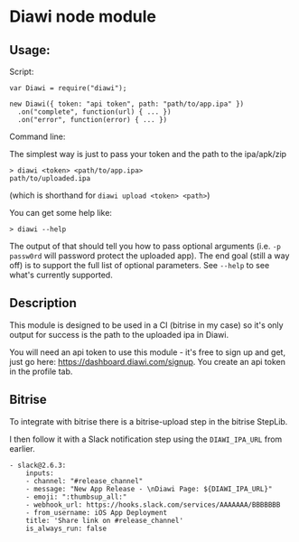 Diawi node module
==

Usage:
--

Script:
```
var Diawi = require("diawi");

new Diawi({ token: "api token", path: "path/to/app.ipa" })
  .on("complete", function(url) { ... })
  .on("error", function(error) { ... })
```

Command line:


The simplest way is just to pass your token and the path to the ipa/apk/zip
```
> diawi <token> <path/to/app.ipa>
path/to/uploaded.ipa
```
(which is shorthand for `diawi upload <token> <path>`)

You can get some help like:
```
> diawi --help
```

The output of that should tell you how to pass optional arguments (i.e. `-p passw0rd` will password protect the uploaded app). The end goal (still a way off)
is to support the full list of optional parameters. See `--help` to see what's currently supported.

Description
--

This module is designed to be used in a CI (bitrise in my case) so it's only output
for success is the path to the uploaded ipa in Diawi.

You will need an api token to use this module - it's free to sign up and get,
just go here: https://dashboard.diawi.com/signup. You create an api token in the
profile tab.


Bitrise
---

To integrate with bitrise there is a bitrise-upload step in the bitrise StepLib.

I then follow it with a Slack notification step using the `DIAWI_IPA_URL` from earlier.
```
- slack@2.6.3:
    inputs:
    - channel: "#release_channel"
    - message: "New App Release - \nDiawi Page: ${DIAWI_IPA_URL}"
    - emoji: ":thumbsup_all:"
    - webhook_url: https://hooks.slack.com/services/AAAAAAA/BBBBBBB
    - from_username: iOS App Deployment
    title: 'Share link on #release_channel'
    is_always_run: false
```
